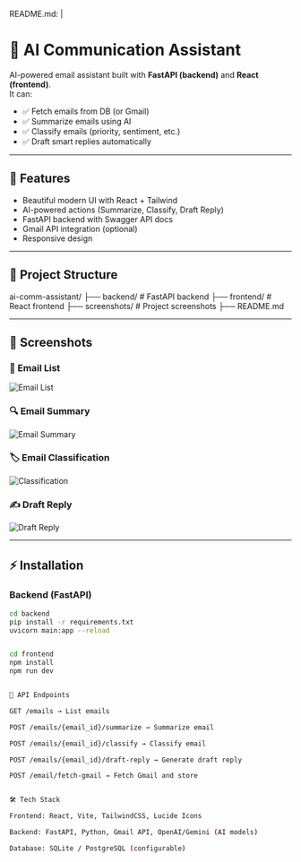 README.md: |
  # 📧 AI Communication Assistant  

  AI-powered email assistant built with **FastAPI (backend)** and **React (frontend)**.  
  It can:  
  - ✅ Fetch emails from DB (or Gmail)  
  - ✅ Summarize emails using AI  
  - ✅ Classify emails (priority, sentiment, etc.)  
  - ✅ Draft smart replies automatically  

  ---

  ## 🚀 Features  
  - Beautiful modern UI with React + Tailwind  
  - AI-powered actions (Summarize, Classify, Draft Reply)  
  - FastAPI backend with Swagger API docs  
  - Gmail API integration (optional)  
  - Responsive design  

  ---

  ## 📂 Project Structure  
ai-comm-assistant/
├── backend/ # FastAPI backend
├── frontend/ # React frontend
├── screenshots/ # Project screenshots
├── README.md


---

## 📸 Screenshots  

### 📨 Email List  
![Email List](screenshots/email-list.png)  

### 🔍 Email Summary  
![Email Summary](screenshots/email-summary.png)  

### 🏷️ Email Classification  
![Classification](screenshots/classify.png)  

### ✍️ Draft Reply  
![Draft Reply](screenshots/draft-reply.png)  

---

## ⚡ Installation  

### Backend (FastAPI)  
```bash
cd backend
pip install -r requirements.txt
uvicorn main:app --reload


cd frontend
npm install
npm run dev


📖 API Endpoints

GET /emails → List emails

POST /emails/{email_id}/summarize → Summarize email

POST /emails/{email_id}/classify → Classify email

POST /emails/{email_id}/draft-reply → Generate draft reply

POST /email/fetch-gmail → Fetch Gmail and store


🛠️ Tech Stack

Frontend: React, Vite, TailwindCSS, Lucide Icons

Backend: FastAPI, Python, Gmail API, OpenAI/Gemini (AI models)

Database: SQLite / PostgreSQL (configurable)



